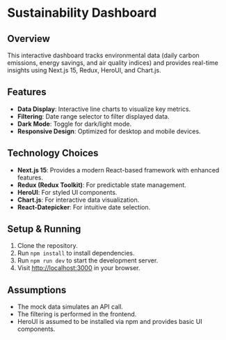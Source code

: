 # Sustainability Dashboard

## Overview
This interactive dashboard tracks environmental data (daily carbon emissions, energy savings, and air quality indices) and provides real-time insights using Next.js 15, Redux, HeroUI, and Chart.js.

## Features
- **Data Display**: Interactive line charts to visualize key metrics.
- **Filtering**: Date range selector to filter displayed data.
- **Dark Mode**: Toggle for dark/light mode.
- **Responsive Design**: Optimized for desktop and mobile devices.

## Technology Choices
- **Next.js 15**: Provides a modern React-based framework with enhanced features.
- **Redux (Redux Toolkit)**: For predictable state management.
- **HeroUI**: For styled UI components.
- **Chart.js**: For interactive data visualization.
- **React-Datepicker**: For intuitive date selection.

## Setup & Running
1. Clone the repository.
2. Run `npm install` to install dependencies.
3. Run `npm run dev` to start the development server.
4. Visit [http://localhost:3000](http://localhost:3000) in your browser.

## Assumptions
- The mock data simulates an API call.
- The filtering is performed in the frontend.
- HeroUI is assumed to be installed via npm and provides basic UI components.
